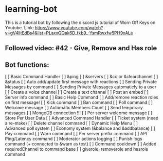 # learning-bot
This is a tutorial bot by following the discord js tutorial of Worn Off Keys on Youtube.
Link: https://www.youtube.com/watch?v=gV4iltEdBs4&list=PLaxxQQak6D_fxb9_-YsmRwxfw5PH9xALe

## Followed video: #42 - Give, Remove and Has role

## Bot functions:
[ ] Basic Command Handler
[ ] &ping
[ ] &servers
[ ] &cc or &clearchannel
[ ] &status
[ ] Auto add/update first message with reactions
[ ] Sending Private Messages by command
[ ] Sending Private Messages automaticly to a user
[ ] Create a voice channel
[ ] Create a text channel
[ ] Post an embed
[ ] Server info command
[ ] Basic Help Command
[ ] Add/remove reaction roles on first message!
[ ] Kick command
[ ] Ban command
[ ] Poll command
[ ] Welcome message
[ ] Automatic Members Count
[ ] Send temporary messages
[ ] MongoDB connection !!!
[ ] Per server welcome message
[ ] Store Per User Data
[ ] Advanced Command Handler
[ ] Ticket system (need a re-make)
[ ] Delete channel command
[ ] Dynamic Help Menu
[ ] Advanced poll system
[ ] Economy system (&balance and &addbalance)
[ ] Pay command
[ ] Warn command
[ ] Per server prefix command
[ ] API Ping/Latency command
[ ] Moderator actions logging
[ ] Punish logs command (+ connected to &warn as test)
[ ] Command cooldown
[ ] Added requiredChannel to command base
[ ] giverole, removerole and hasrole command